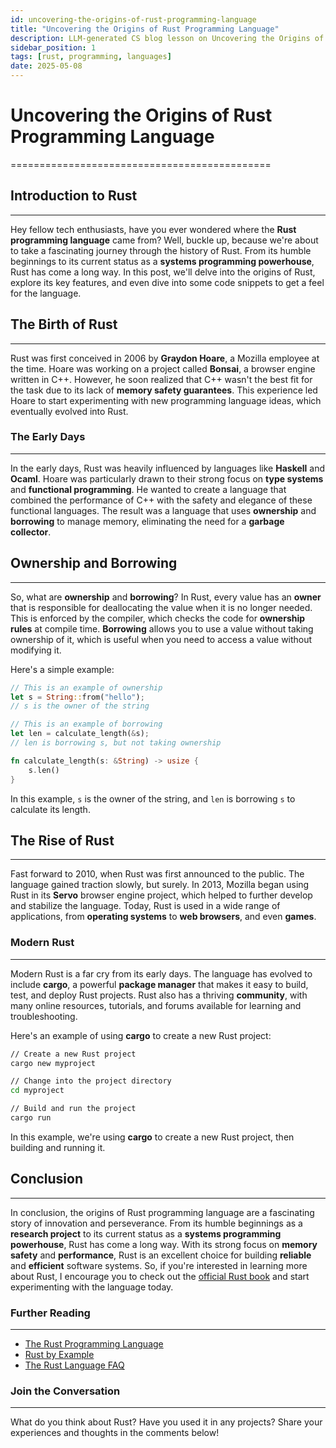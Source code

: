 ```yaml
---
id: uncovering-the-origins-of-rust-programming-language
title: "Uncovering the Origins of Rust Programming Language"
description: LLM-generated CS blog lesson on Uncovering the Origins of Rust Programming Language.
sidebar_position: 1
tags: [rust, programming, languages]
date: 2025-05-08
---
```


# Uncovering the Origins of Rust Programming Language
=============================================

## Introduction to Rust
---------------

Hey fellow tech enthusiasts, have you ever wondered where the **Rust programming language** came from? Well, buckle up, because we're about to take a fascinating journey through the history of Rust. From its humble beginnings to its current status as a **systems programming powerhouse**, Rust has come a long way. In this post, we'll delve into the origins of Rust, explore its key features, and even dive into some code snippets to get a feel for the language.

## The Birth of Rust
-----------------

Rust was first conceived in 2006 by **Graydon Hoare**, a Mozilla employee at the time. Hoare was working on a project called **Bonsai**, a browser engine written in C++. However, he soon realized that C++ wasn't the best fit for the task due to its lack of **memory safety guarantees**. This experience led Hoare to start experimenting with new programming language ideas, which eventually evolved into Rust.

### The Early Days
-----------------

In the early days, Rust was heavily influenced by languages like **Haskell** and **Ocaml**. Hoare was particularly drawn to their strong focus on **type systems** and **functional programming**. He wanted to create a language that combined the performance of C++ with the safety and elegance of these functional languages. The result was a language that uses **ownership** and **borrowing** to manage memory, eliminating the need for a **garbage collector**.

## Ownership and Borrowing
-------------------------

So, what are **ownership** and **borrowing**? In Rust, every value has an **owner** that is responsible for deallocating the value when it is no longer needed. This is enforced by the compiler, which checks the code for **ownership rules** at compile time. **Borrowing** allows you to use a value without taking ownership of it, which is useful when you need to access a value without modifying it.

Here's a simple example:
```rust
// This is an example of ownership
let s = String::from("hello");
// s is the owner of the string

// This is an example of borrowing
let len = calculate_length(&s);
// len is borrowing s, but not taking ownership

fn calculate_length(s: &String) -> usize {
    s.len()
}
```
In this example, `s` is the owner of the string, and `len` is borrowing `s` to calculate its length.

## The Rise of Rust
-----------------

Fast forward to 2010, when Rust was first announced to the public. The language gained traction slowly, but surely. In 2013, Mozilla began using Rust in its **Servo** browser engine project, which helped to further develop and stabilize the language. Today, Rust is used in a wide range of applications, from **operating systems** to **web browsers**, and even **games**.

### Modern Rust
----------------

Modern Rust is a far cry from its early days. The language has evolved to include **cargo**, a powerful **package manager** that makes it easy to build, test, and deploy Rust projects. Rust also has a thriving **community**, with many online resources, tutorials, and forums available for learning and troubleshooting.

Here's an example of using **cargo** to create a new Rust project:
```bash
// Create a new Rust project
cargo new myproject

// Change into the project directory
cd myproject

// Build and run the project
cargo run
```
In this example, we're using **cargo** to create a new Rust project, then building and running it.

## Conclusion
----------

In conclusion, the origins of Rust programming language are a fascinating story of innovation and perseverance. From its humble beginnings as a **research project** to its current status as a **systems programming powerhouse**, Rust has come a long way. With its strong focus on **memory safety** and **performance**, Rust is an excellent choice for building **reliable** and **efficient** software systems. So, if you're interested in learning more about Rust, I encourage you to check out the [official Rust book](https://doc.rust-lang.org/book/) and start experimenting with the language today.

### Further Reading
------------------

* [The Rust Programming Language](https://doc.rust-lang.org/book/)
* [Rust by Example](https://doc.rust-lang.org/rust-by-example/)
* [The Rust Language FAQ](https://www.rust-lang.org/en-US/faq.html)

### Join the Conversation
----------------------

What do you think about Rust? Have you used it in any projects? Share your experiences and thoughts in the comments below!
